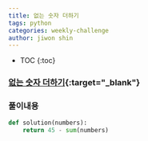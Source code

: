 ```yaml
---
title: 없는 숫자 더하기
tags: python
categories: weekly-challenge
author: jiwon shin
---
```


* TOC
{:toc}

### [없는 숫자 더하기](https://programmers.co.kr/learn/courses/30/lessons/86051){:target="_blank"}


### 풀이내용

``` python
def solution(numbers):
    return 45 - sum(numbers)
```